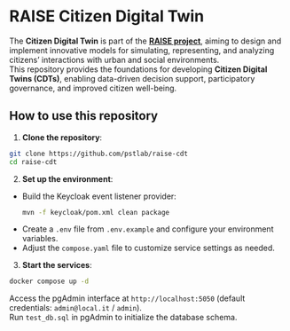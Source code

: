 # RAISE Citizen Digital Twin

The **Citizen Digital Twin** is part of the [**RAISE project**](https://www.raiseliguria.it), aiming to design and implement innovative models for simulating, representing, and analyzing citizens’ interactions with urban and social environments.  
This repository provides the foundations for developing **Citizen Digital Twins (CDTs)**, enabling data-driven decision support, participatory governance, and improved citizen well-being.

## How to use this repository

1. **Clone the repository**:
  ```bash
  git clone https://github.com/pstlab/raise-cdt
  cd raise-cdt
  ```
2. **Set up the environment**:
  - Build the Keycloak event listener provider:
    ```bash
    mvn -f keycloak/pom.xml clean package
    ```
  - Create a `.env` file from `.env.example` and configure your environment variables.
  - Adjust the `compose.yaml` file to customize service settings as needed.
3. **Start the services**:
  ```bash
  docker compose up -d
  ```

Access the pgAdmin interface at `http://localhost:5050` (default credentials: `admin@local.it` / `admin`).  
Run `test_db.sql` in pgAdmin to initialize the database schema.